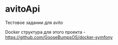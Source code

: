 # avitoApi
Тестовое задании для avito

Docker структура для этого проекта - https://github.com/GooseBumpsOS/docker-symfony
